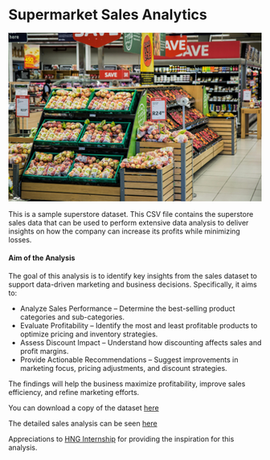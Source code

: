 # Supermarket Sales Analytics

![Supermarket](/supermarket.jpg)

This is a sample superstore dataset. This CSV file contains the superstore sales data that can be used to perform extensive data analysis to deliver insights on how the company can increase its profits while minimizing losses.

#### Aim of the Analysis
The goal of this analysis is to identify key insights from the sales dataset to support data-driven marketing and business decisions. Specifically, it aims to:

- Analyze Sales Performance – Determine the best-selling product categories and sub-categories.
- Evaluate Profitability – Identify the most and least profitable products to optimize pricing and inventory strategies.
- Assess Discount Impact – Understand how discounting affects sales and profit margins.
- Provide Actionable Recommendations – Suggest improvements in marketing focus, pricing adjustments, and discount strategies.

The findings will help the business maximize profitability, improve sales efficiency, and refine marketing efforts.

You can download a copy of the dataset [here](https://www.kaggle.com/datasets/bravehart101/sample-supermarket-dataset)

The detailed sales analysis can be seen [here]([www.github.com/elijah-alabi-ng/Supermarket_Sales_Analytics](https://github.com/elijah-alabi-ng/Supermarket_Sales_Analytics/blob/main/sample_superstore.ipynb))

Appreciations to [HNG Internship](https://hng.tech/internship) for providing the inspiration for this analysis.
